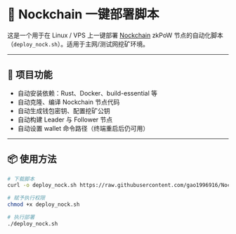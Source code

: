 # 🧱 Nockchain 一键部署脚本

这是一个用于在 Linux / VPS 上一键部署 [Nockchain](https://github.com/0xmoei/nockchain) zkPoW 节点的自动化脚本（`deploy_nock.sh`）。适用于主网/测试网挖矿环境。

---

## 🚀 项目功能

- 自动安装依赖：Rust、Docker、build-essential 等
- 自动克隆、编译 Nockchain 节点代码
- 自动生成钱包密钥、配置挖矿公钥
- 自动构建 Leader 与 Follower 节点
- 自动设置 wallet 命令路径（终端重启后仍可用）

---

## 📦 使用方法

```bash
# 下载脚本
curl -o deploy_nock.sh https://raw.githubusercontent.com/gao1996916/Nock/main/deploy_nock.sh

# 赋予执行权限
chmod +x deploy_nock.sh

# 执行部署
./deploy_nock.sh
